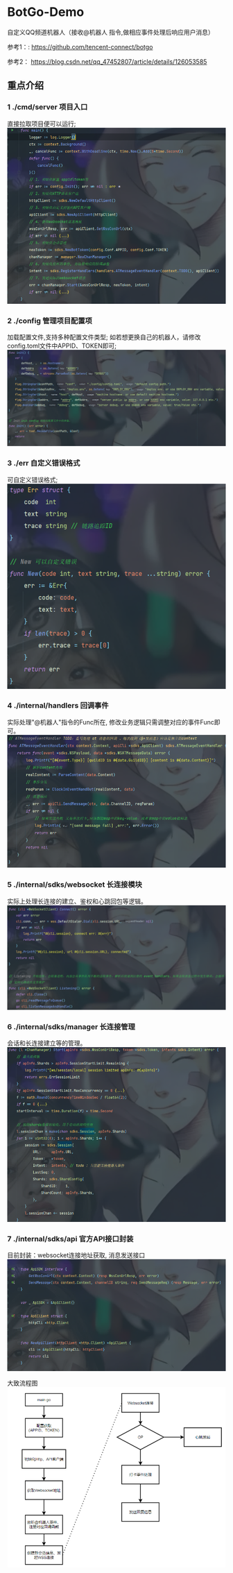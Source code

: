 # BotGo-Demo

自定义QQ频道机器人（接收@机器人 指令,做相应事件处理后响应用户消息）

参考1：:
https://github.com/tencent-connect/botgo

参考2：
https://blog.csdn.net/qq_47452807/article/details/126053585

## 重点介绍

### 1 ./cmd/server 项目入口
直接拉取项目便可以运行;
![img.png](img.png)

### 2 ./config 管理项目配置项
加载配置文件,支持多种配置文件类型;
如若想更换自己的机器人，请修改config.toml文件中APPID、TOKEN即可;
![img_1.png](img_1.png)

### 3 ./err 自定义错误格式
可自定义错误格式;
![img_2.png](img_2.png)

### 4 ./internal/handlers 回调事件
实际处理"@机器人"指令的Func所在, 修改业务逻辑只需调整对应的事件Func即可。
![img_3.png](img_3.png)

### 5 ./internal/sdks/websocket 长连接模块
实际上处理长连接的建立、鉴权和心跳回包等逻辑。
![img_4.png](img_4.png)

### 6 ./internal/sdks/manager 长连接管理
会话和长连接建立等的管理。
![img_5.png](img_5.png)

### 7 ./internal/sdks/api 官方API接口封装
目前封装：websocket连接地址获取, 消息发送接口
![img_6.png](img_6.png)

大致流程图
![img_7.png](img_7.png)






